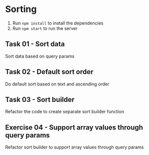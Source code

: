 # Sorting

1. Run `npm install` to install the dependencies
2. Run `npm start` to run the server

## Task 01 - Sort data

Sort data based on query params

## Task 02 - Default sort order

Do default sort based on text and ascending order

## Task 03 - Sort builder

Refactor the code to create separate sort builder function

## Exercise 04 - Support array values through query params

Refactor sort builder to support array values through query params
